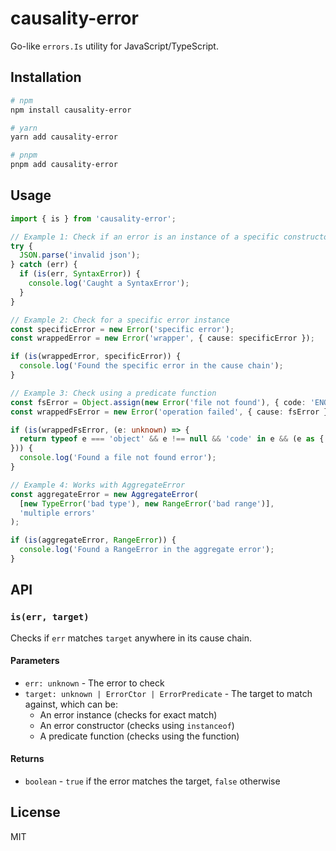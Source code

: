 # causality-error

Go-like `errors.Is` utility for JavaScript/TypeScript.

## Installation

```bash
# npm
npm install causality-error

# yarn
yarn add causality-error

# pnpm
pnpm add causality-error
```

## Usage

```typescript
import { is } from 'causality-error';

// Example 1: Check if an error is an instance of a specific constructor
try {
  JSON.parse('invalid json');
} catch (err) {
  if (is(err, SyntaxError)) {
    console.log('Caught a SyntaxError');
  }
}

// Example 2: Check for a specific error instance
const specificError = new Error('specific error');
const wrappedError = new Error('wrapper', { cause: specificError });

if (is(wrappedError, specificError)) {
  console.log('Found the specific error in the cause chain');
}

// Example 3: Check using a predicate function
const fsError = Object.assign(new Error('file not found'), { code: 'ENOENT' });
const wrappedFsError = new Error('operation failed', { cause: fsError });

if (is(wrappedFsError, (e: unknown) => {
  return typeof e === 'object' && e !== null && 'code' in e && (e as { code: string }).code === 'ENOENT';
})) {
  console.log('Found a file not found error');
}

// Example 4: Works with AggregateError
const aggregateError = new AggregateError(
  [new TypeError('bad type'), new RangeError('bad range')],
  'multiple errors'
);

if (is(aggregateError, RangeError)) {
  console.log('Found a RangeError in the aggregate error');
}
```

## API

### `is(err, target)`

Checks if `err` matches `target` anywhere in its cause chain.

#### Parameters

- `err: unknown` - The error to check
- `target: unknown | ErrorCtor | ErrorPredicate` - The target to match against, which can be:
  - An error instance (checks for exact match)
  - An error constructor (checks using `instanceof`)
  - A predicate function (checks using the function)

#### Returns

- `boolean` - `true` if the error matches the target, `false` otherwise

## License

MIT
